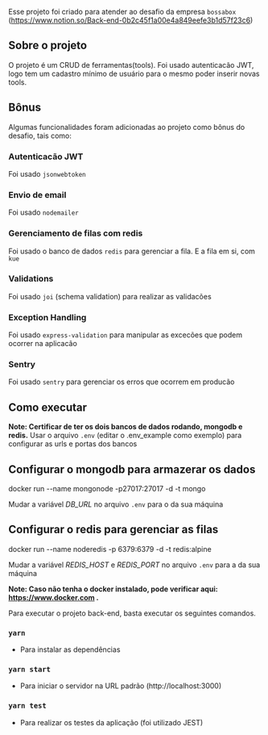 Esse projeto foi criado para atender ao desafio da empresa `bossabox` (https://www.notion.so/Back-end-0b2c45f1a00e4a849eefe3b1d57f23c6)

## Sobre o projeto

O projeto é um CRUD de ferramentas(tools). Foi usado autenticacão JWT, logo tem um cadastro mínimo de usuário para o mesmo poder inserir novas tools.

## Bônus

Algumas funcionalidades foram adicionadas ao projeto como bônus do desafio, tais como:

### Autenticacão JWT
Foi usado `jsonwebtoken`

### Envio de email
Foi usado `nodemailer`

### Gerenciamento de filas com redis
Foi usado o banco de dados `redis` para gerenciar a fila.
E a fila em si, com `kue`

### Validations
Foi usado `joi` (schema validation) para realizar as validacões

### Exception Handling
Foi usado `express-validation` para manipular as excecões que podem ocorrer na aplicacão

### Sentry
Foi usado `sentry` para gerenciar os erros que ocorrem em producão

## Como executar

**Note: Certificar de ter os dois bancos de dados rodando, mongodb e redis.**
Usar o arquivo `.env` (editar o .env_example como exemplo) para configurar as urls e portas dos bancos

## Configurar o mongodb para armazerar os dados
docker run --name mongonode -p27017:27017 -d -t mongo

Mudar a variável *DB_URL* no arquivo `.env` para o da sua máquina

## Configurar o redis para gerenciar as filas
docker run --name noderedis -p 6379:6379 -d -t redis:alpine

Mudar a variável *REDIS_HOST* e *REDIS_PORT* no arquivo `.env` para a da sua máquina

**Note: Caso não tenha o docker instalado, pode verificar aqui: https://www.docker.com .**

Para executar o projeto back-end, basta executar os seguintes comandos.

### `yarn`
- Para instalar as dependências

### `yarn start`
- Para iniciar o servidor na URL padrão (http://localhost:3000)

### `yarn test`
- Para realizar os testes da aplicação (foi utilizado JEST)
